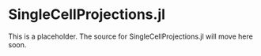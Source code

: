 # SingleCellProjections.jl
This is a placeholder. The source for SingleCellProjections.jl will move here soon.
